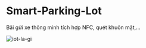 # Smart-Parking-Lot
Bãi gửi xe thông minh tích hợp NFC, quét khuôn mặt,...


![iot-la-gi](https://github.com/user-attachments/assets/122d9ef4-287a-4d6e-909c-e5f5e7cd1e5d)
